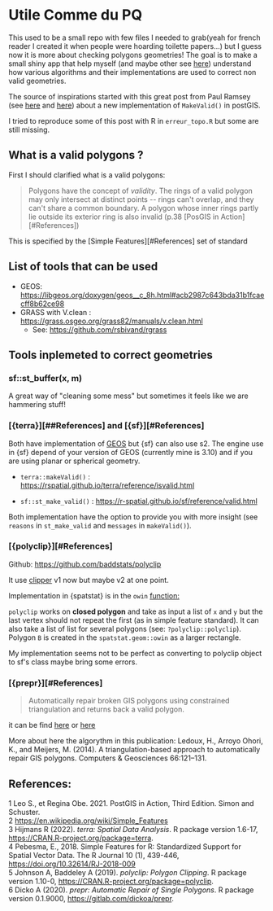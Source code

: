 # Utile Comme du PQ

This used to be a small repo with few files I needed to grab(yeah for french reader I created it when people were hoarding toilette papers...) but I guess now it is more about checking polygons geometries! 
The goal is to make a small shiny app that help myself (and maybe other see [here](https://github.com/Robinlovelace/geocompr/issues/811)) understand how various algorithms and their implementations are used to correct non valid geometries.

The source of inspirations started with this great post from Paul Ramsey (see [here](https://www.crunchydata.com/blog/waiting-for-postgis-3.2-st_makevalid) and [here](http://s3.cleverelephant.ca/invalid.html)) about a new implementation of `MakeValid()` in postGIS. 

I tried to reproduce some of this post with R in `erreur_topo.R` but some are still missing. 

## What is a valid polygons ?

First I should clarified what is a valid polygons: 

> Polygons have the concept of *validity*. The rings of a valid polygon may only intersect at distinct points -- rings can't overlap, and they can't share a common boundary. A polygon whose inner rings partly lie outside its exterior ring is also invalid  (p.38 [PosGIS in Action][#References])  

This is specified by the [Simple Features][#References] set of standard

## List of tools that can be used 

- GEOS: https://libgeos.org/doxygen/geos__c_8h.html#acb2987c643bda31b1fcaecff8b62ce98  
- GRASS with V.clean : https://grass.osgeo.org/grass82/manuals/v.clean.html
    * See: https://github.com/rsbivand/rgrass
    
## Tools inplemeted to correct geometries

### sf::st_buffer(x, m)

A great way of "cleaning some mess" but sometimes it feels like we are hammering stuff! 

### [{terra}][##References] and [{sf}][#References]

Both have implementation of [GEOS](https://libgeos.org/) but {sf} can also use s2. The engine use in {sf} depend of your version of GEOS (currently mine is 3.10) and if you are using planar or spherical geometry.   

- `terra::makeValid()` : https://rspatial.github.io/terra/reference/isvalid.html

- `sf::st_make_valid()` : https://r-spatial.github.io/sf/reference/valid.html

Both implementation have the option to provide you with more insight  (see `reasons` in `st_make_valid` and `messages` in `makeValid()`).

### [{polyclip}][#References] 

Github: https://github.com/baddstats/polyclip

It use [clipper](http://angusj.com/clipper2/Docs/Overview.htm) v1 now but maybe v2 at one point. 

Implementation in {spatstat} is in the `owin` [function:]( https://github.com/spatstat/spatstat.geom/blob/d90441de5ce18aeab1767d11d4da3e3914e49bc7/R/window.R#L230-L240)

`polyclip` works on **closed polygon** and take as input a list of `x` and `y` but the last vertex should not repeat the first (as in simple feature standard). It can also take a list of list for several polygons (see: `?polyclip::polyclip`). Polygon `B` is created in the `spatstat.geom::owin` as a larger rectangle.

My implementation seems not to be perfect as converting to polyclip object to sf's class maybe bring some errors.

### [{prepr}][#References]

> Automatically repair broken GIS polygons using constrained triangulation and returns back a valid polygon.

it can be find [here](https://gitlab.com/dickoa/prepr) or [here](https://github.com/dickoa/prepr)

More about here the algorythm in this publication: Ledoux, H., Arroyo Ohori, K., and Meijers, M. (2014). A triangulation-based approach to automatically repair GIS polygons. Computers & Geosciences 66:121–131.


## References:

1 Leo S., et Regina Obe. 2021. PostGIS in Action, Third Edition. Simon and Schuster.  
2 https://en.wikipedia.org/wiki/Simple_Features  
3 Hijmans R (2022). _terra: Spatial Data Analysis_. R package version 1.6-17,
  <https://CRAN.R-project.org/package=terra>.  
4 Pebesma, E., 2018. Simple Features for R: Standardized Support for Spatial Vector Data. The R
  Journal 10 (1), 439-446, https://doi.org/10.32614/RJ-2018-009  
5 Johnson A, Baddeley A (2019). _polyclip: Polygon Clipping_. R package version 1.10-0,
  <https://CRAN.R-project.org/package=polyclip>.  
6 Dicko A (2020). _prepr: Automatic Repair of Single Polygons_. R package version 0.1.9000,
  <https://gitlab.com/dickoa/prepr>.
  
